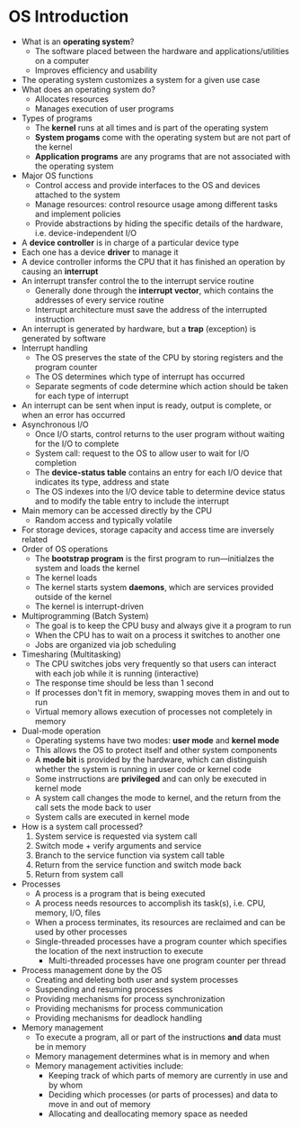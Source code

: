 # OS Introduction

- What is an **operating system**?
  - The software placed between the hardware and applications/utilities on a computer
  - Improves efficiency and usability
- The operating system customizes a system for a given use case
- What does an operating system do?
  - Allocates resources
  - Manages execution of user programs
- Types of programs
  - The **kernel** runs at all times and is part of the operating system
  - **System progams** come with the operating system but are not part of the kernel
  - **Application programs** are any programs that are not associated with the operating system
- Major OS functions
  - Control access and provide interfaces to the OS and devices attached to the system
  - Manage resources: control resource usage among different tasks and implement policies
  - Provide abstractions by hiding the specific details of the hardware, i.e. device-independent I/O
-  A **device controller** is in charge of a particular device type
  - Each one has a device **driver** to manage it
- A device controller informs the CPU that it has finished an operation by causing an **interrupt**
- An interrupt transfer control the to the interrupt service routine
  - Generally done through the **interrupt vector**, which contains the addresses of every service routine
  - Interrupt architecture must save the address of the interrupted instruction
- An interrupt is generated by hardware, but a **trap** (exception) is generated by software 
- Interrupt handling
  - The OS preserves the state of the CPU by storing registers and the program counter
  - The OS determines which type of interrupt has occurred
  - Separate segments of code determine which action should be taken for each type of interrupt
- An interrupt can be sent when input is ready, output is complete, or when an error has occurred
- Asynchronous I/O
  - Once I/O starts, control returns to the user program without waiting for the I/O to complete
  - System call: request to the OS to allow user to wait for I/O completion
  - The **device-status table** contains an entry for each I/O device that indicates its type, address and state
  - The OS indexes into the I/O device table to determine device status and to modify the table entry to include the interrupt
- Main memory can be accessed directly by the CPU
  - Random access and typically volatile
- For storage devices, storage capacity and access time are inversely related
- Order of OS operations
  - The **bootstrap program** is the first program to run—initialzes the system and loads the kernel
  - The kernel loads
  - The kernel starts system **daemons**, which are services provided outside of the kernel
  - The kernel is interrupt-driven
- Multiprogramming (Batch System)
  - The goal is to keep the CPU busy and always give it a program to run
  - When the CPU has to wait on a process it switches to another one
  - Jobs are organized via job scheduling
- Timesharing (Multitasking)
  - The CPU switches jobs very frequently so that users can interact with each job while it is running (interactive)
  - The response time should be less than 1 second
  - If processes don't fit in memory, swapping moves them in and out to run
  - Virtual memory allows execution of processes not completely in memory
- Dual-mode operation
  - Operating systems have two modes: **user mode** and **kernel mode**
  - This allows the OS to protect itself and other system components
  - A **mode bit** is provided by the hardware, which can distinguish whether the system is running in user code or kernel code
  - Some instrructions are **privileged** and can only be executed in kernel mode
  - A system call changes the mode to kernel, and the return from the call sets the mode back to user
  - System calls are executed in kernel mode
- How is a system call processed?
  1. System service is requested via system call
  2. Switch mode + verify arguments and service
  3. Branch to the service function via system call table
  4. Return from the service function and switch mode back
  5. Return from system call
- Processes
  - A process is a program that is being executed
  - A process needs resources to accomplish its task(s), i.e. CPU, memory, I/O, files
  - When a process terminates, its resources are reclaimed and can be used by other processes
  - Single-threaded processes have a program counter which specifies the location of the next instruction to execute
    - Multi-threaded processes have one program counter per thread
- Process management done by the OS
  - Creating and deleting both user and system processes
  - Suspending and resuming processes
  - Providing mechanisms for process synchronization
  - Providing mechanisms for process communication
  - Providing mechanisms for deadlock handling
- Memory management
  - To execute a program, all or part of the instructions **and** data must be in memory
  - Memory management determines what is in memory and when
  - Memory management activities include:
    - Keeping track of which parts of memory are currently in use and by whom
    - Deciding which processes (or parts of processes) and data to move in and out of memory
    - Allocating and deallocating memory space as needed